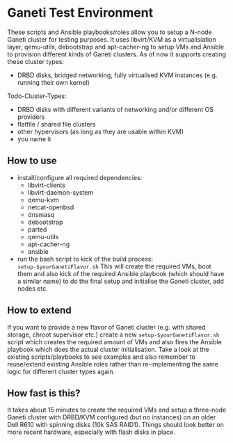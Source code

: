 # Ganeti Test Environment

These scripts and Ansible playbooks/roles allow you to setup a N-node Ganeti cluster for testing purposes. It uses libvirt/KVM as a virtualisiation layer, qemu-utils, debootstrap and apt-cacher-ng to setup VMs and Ansible to provision different kinds of Ganeti clusters. As of now it supports creating these cluster types:
- DRBD disks, bridged networking, fully virtualised KVM instances (e.g. running their own kernel)

Todo-Cluster-Types:
- DRBD disks with different variants of networking and/or different OS providers
- flatfile / shared file clusters
- other hypervisors (as long as they are usable within KVM)
- you name it

## How to use

- install/configure all required dependencies:
  - libvirt-clients
  - libvirt-daemon-system
  - qemu-kvm
  - netcat-openbsd
  - dnsmasq
  - debootstrap
  - parted
  - qemu-utils
  - apt-cacher-ng
  - ansible
- run the bash script to kick of the build process: `setup-$yourGanetiFlavor.sh` This will create the required VMs, boot them and also kick of the required Ansible playbook (which should have a similar name) to do the final setup and initialise the Ganeti cluster, add nodes etc.

## How to extend

If you want to provide a new flavor of Ganeti cluster (e.g. with shared storage, chroot supervisor etc.) create a new `setup-$yourGanetiFlavor.sh` script which creates the required amount of VMs and also fires the Ansible playbook which does the actual cluster initialisation. Take a look at the existing scripts/playbooks to see examples and also remember to reuse/extend existing Ansible roles rather than re-implementing the same logic for different cluster types again.

## How fast is this?

It takes about 15 minutes to create the required VMs and setup a three-node Ganeti cluster with DRBD/KVM configured (but no instances) on an older Dell R610 with spinning disks (10k SAS RAID1). Things should look better on more recent hardware, especially with flash disks in place.

